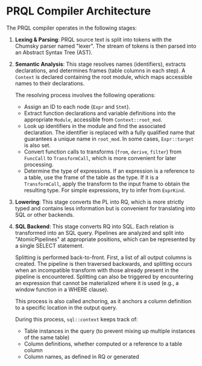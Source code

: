 # PRQL Compiler Architecture

The PRQL compiler operates in the following stages:

1. **Lexing & Parsing**: PRQL source text is split into tokens with the Chumsky
   parser named "lexer". The stream of tokens is then parsed into an Abstract Syntax
   Tree (AST).

2. **Semantic Analysis**: This stage resolves names (identifiers), extracts
   declarations, and determines frames (table columns in each step). A `Context`
   is declared containing the root module, which maps accessible names to their
   declarations.

   The resolving process involves the following operations:

   - Assign an ID to each node (`Expr` and `Stmt`).
   - Extract function declarations and variable definitions into the appropriate
     `Module`, accessible from `Context::root_mod`.
   - Look up identifiers in the module and find the associated declaration. The
     identifier is replaced with a fully qualified name that guarantees a unique
     name in `root_mod`. In some cases, `Expr::target` is also set.
   - Convert function calls to transforms (`from`, `derive`, `filter`) from
     `FuncCall` to `TransformCall`, which is more convenient for later
     processing.
   - Determine the type of expressions. If an expression is a reference to a
     table, use the frame of the table as the type. If it is a `TransformCall`,
     apply the transform to the input frame to obtain the resulting type. For
     simple expressions, try to infer from `ExprKind`.

3. **Lowering**: This stage converts the PL into RQ, which is more strictly
   typed and contains less information but is convenient for translating into
   SQL or other backends.

4. **SQL Backend**: This stage converts RQ into SQL. Each relation is
   transformed into an SQL query. Pipelines are analyzed and split into
   "AtomicPipelines" at appropriate positions, which can be represented by a
   single SELECT statement.

   Splitting is performed back-to-front. First, a list of all output columns is
   created. The pipeline is then traversed backwards, and splitting occurs when
   an incompatible transform with those already present in the pipeline is
   encountered. Splitting can also be triggered by encountering an expression
   that cannot be materialized where it is used (e.g., a window function in a
   WHERE clause).

   This process is also called anchoring, as it anchors a column definition to a
   specific location in the output query.

   During this process, `sql::context` keeps track of:

   - Table instances in the query (to prevent mixing up multiple instances of
     the same table)
   - Column definitions, whether computed or a reference to a table column
   - Column names, as defined in RQ or generated
